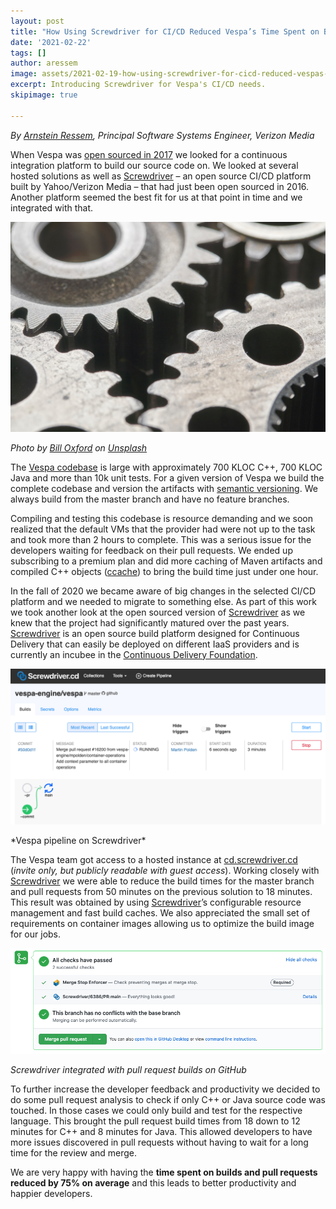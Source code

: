 ```yaml
---
layout: post
title: "How Using Screwdriver for CI/CD Reduced Vespa’s Time Spent on Builds and Pull Requests by 75%"
date: '2021-02-22'
tags: []
author: aressem
image: assets/2021-02-19-how-using-screwdriver-for-cicd-reduced-vespas-time-spent-on-builds-and-pull-requests-by-75-percent/cover.jpg
excerpt: Introducing Screwdriver for Vespa's CI/CD needs.
skipimage: true

---
```

*By [Arnstein Ressem](https://www.linkedin.com/in/arnsteinressem/), Principal Software Systems Engineer, Verizon Media*

When Vespa was [open sourced in 2017](https://blog.vespa.ai/open-sourcing-vespa-yahoos-big-data-processing/) we looked for a continuous integration platform to build our source code on. We looked at several hosted solutions as well as [Screwdriver](https://screwdriver.cd/) – an open source CI/CD platform built by Yahoo/Verizon Media – that had just been open sourced in 2016. Another platform seemed the best fit for us at that point in time and we integrated with that.

![Decorative image](/assets/2021-02-19-how-using-screwdriver-for-cicd-reduced-vespas-time-spent-on-builds-and-pull-requests-by-75-percent/cover.jpg)
<p class="image-credit"><em>Photo by <a href="https://unsplash.com/@bill_oxford?utm_source=unsplash&utm_medium=referral&utm_content=creditCopyText">Bill Oxford</a> on <a href="https://unsplash.com/s/photos/cogs?utm_source=unsplash&utm_medium=referral&utm_content=creditCopyText">Unsplash</a></em></p>

The [Vespa codebase](https://github.com/vespa-engine/vespa) is large with approximately 700 KLOC C++, 700 KLOC Java and more than 10k unit tests. For a given version of Vespa we build the complete codebase and version the artifacts with [semantic versioning](https://semver.org/). We always build from the master branch and have no feature branches. 

Compiling and testing this codebase is resource demanding and we soon realized that the default VMs that the provider had were not up to the task and took more than 2 hours to complete. This was a serious issue for the developers waiting for feedback on their pull requests. We ended up subscribing to a premium plan and did more caching of Maven artifacts and compiled C++ objects ([ccache](https://ccache.dev/)) to bring the build time just under one hour.

In the fall of 2020 we became aware of big changes in the selected CI/CD platform and we needed to migrate to something else. As part of this work we took another look at the open sourced version of [Screwdriver](https://screwdriver.cd/) as we knew that the project had significantly matured over the past years. [Screwdriver](https://screwdriver.cd/) is an open source build platform designed for Continuous Delivery that can easily be deployed on different IaaS providers and is currently an incubee in the [Continuous Delivery Foundation](https://cd.foundation/).

![Screwdriver](/assets/2021-02-19-how-using-screwdriver-for-cicd-reduced-vespas-time-spent-on-builds-and-pull-requests-by-75-percent/screwdriver.png)
<p class="image-credit">*Vespa pipeline on Screwdriver*</p>

The Vespa team got access to a hosted instance at [cd.screwdriver.cd](https://cd.screwdriver.cd) (*invite only, but publicly readable with guest access*). Working closely with [Screwdriver](https://screwdriver.cd/) we were able to reduce the build times for the master branch and pull requests from 50 minutes on the previous solution to 18 minutes. This result was obtained by using [Screwdriver](https://screwdriver.cd/)’s configurable resource management and fast build caches. We also appreciated the small set of requirements on container images allowing us to optimize the build image for our jobs.

![Github](/assets/2021-02-19-how-using-screwdriver-for-cicd-reduced-vespas-time-spent-on-builds-and-pull-requests-by-75-percent/github.png)
<p class="image-credit"><em>Screwdriver integrated with pull request builds on GitHub</em></p>

To further increase the developer feedback and productivity we decided to do some pull request analysis to check if only C++ or Java source code was touched. In those cases we could only build and test for the respective language. This brought the pull request build times from 18 down to 12 minutes for C++ and 8 minutes for Java. This allowed developers to have more issues discovered in pull requests without having to wait for a long time for the review and merge.

We are very happy with having the **time spent on builds and pull requests reduced by 75% on average** and this leads to better productivity and happier developers.
